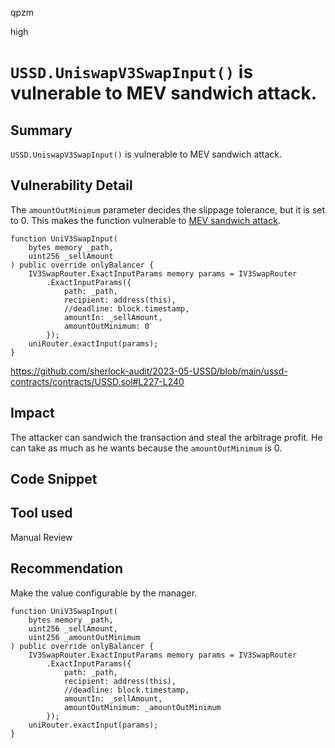 qpzm

high

# `USSD.UniswapV3SwapInput()` is vulnerable to MEV sandwich attack.

## Summary
`USSD.UniswapV3SwapInput()` is vulnerable to MEV sandwich attack.

## Vulnerability Detail
The `amountOutMinimum` parameter decides the slippage tolerance, but it is set to 0. 
This makes the function vulnerable to [MEV sandwich attack](https://medium.com/coinmonks/defi-sandwich-attack-explain-776f6f43b2fd).

```solidity
function UniV3SwapInput(
    bytes memory _path,
    uint256 _sellAmount
) public override onlyBalancer {
    IV3SwapRouter.ExactInputParams memory params = IV3SwapRouter
        .ExactInputParams({
            path: _path,
            recipient: address(this),
            //deadline: block.timestamp,
            amountIn: _sellAmount,
            amountOutMinimum: 0
        });
    uniRouter.exactInput(params);
}
```
https://github.com/sherlock-audit/2023-05-USSD/blob/main/ussd-contracts/contracts/USSD.sol#L227-L240

## Impact
The attacker can sandwich the transaction and steal the arbitrage profit. He can take as much as he wants
because the `amountOutMinimum` is 0.

## Code Snippet

## Tool used

Manual Review

## Recommendation
Make the value configurable by the manager.
```solidity
function UniV3SwapInput(
    bytes memory _path,
    uint256 _sellAmount,
    uint256 _amountOutMinimum
) public override onlyBalancer {
    IV3SwapRouter.ExactInputParams memory params = IV3SwapRouter
        .ExactInputParams({
            path: _path,
            recipient: address(this),
            //deadline: block.timestamp,
            amountIn: _sellAmount,
            amountOutMinimum: _amountOutMinimum
        });
    uniRouter.exactInput(params);
}
```